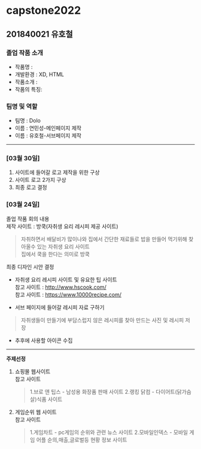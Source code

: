 # capstone2022
## 201840021 유호철
### 졸업 작품 소개
- 작품명 : 
- 개발환경 : XD, HTML
- 작품소개 :
- 작품의 특징: 

### 팀명 및 역할
- 팀명 : Dolo
- 이름 : 연민성-메인페이지 제작
- 이름 : 유호철-서브페이지 제작 
<hr>

### [03월 30일]

1. 사이트에 들어갈 로고 제작을 위한 구상
2. 사이트 로고 2가지 구상
3. 최종 로고 결정


### [03월 24일]
졸업 작품 회의 내용   
제작 사이트 : 방쿡(자취생 요리 레시피 제공 사이트)
> 자취하면서 배달비가 많이나와 집에서 간단한 재료들로 밥을 만들어 먹기위해 찾아올수 있는 자취생 요리 사이트   
집에서 쿡을 한다는 의미로 방쿡

최종 디자인 시안 결정
* 자취생 요리 레시피 사이트 및 유요한 팁 사이트   
참고 사이트 : http://www.hscook.com/   
참고 사이트 : https://www.10000recipe.com/

- 서브 페이지에 들어갈 레시피 자료 구하기
> 자취생들이 만들기에 부담스럽지 않은 레시피를 찾아 만드는 사진 및 레시피 저장
 
- 추후에 사용할 아이콘 수집

<hr>

<b>주제선정</b>
1. 쇼핑몰 웹사이트   
  참고 사이트   
   > 1.브로 앤 팁스 - 남성용 화장품 판매 사이트
   > 2.랭킹 닭컴 - 다이어트(닭가슴살)식품 사이트
2. 게임순위 웹 사이트   
  참고 사이트   
   > 1.게임차트 - pc게임의 순위와 관련 뉴스 사이트
   > 2.모바일인덱스 - 모바일 게임 어플 순의,매출,글로벌등 현황 정보 사이트
